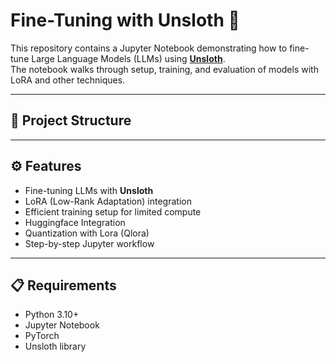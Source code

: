 # Fine-Tuning with Unsloth 🚀

This repository contains a Jupyter Notebook demonstrating how to fine-tune Large Language Models (LLMs) using **[Unsloth](https://github.com/unslothai/unsloth)**.  
The notebook walks through setup, training, and evaluation of models with LoRA and other techniques.

---

## 📂 Project Structure

---

## ⚙️ Features
- Fine-tuning LLMs with **Unsloth**
- LoRA (Low-Rank Adaptation) integration
- Efficient training setup for limited compute
- Huggingface Integration
- Quantization with Lora (Qlora)
- Step-by-step Jupyter workflow

---

## 📋 Requirements
- Python 3.10+
- Jupyter Notebook
- PyTorch
- Unsloth library


